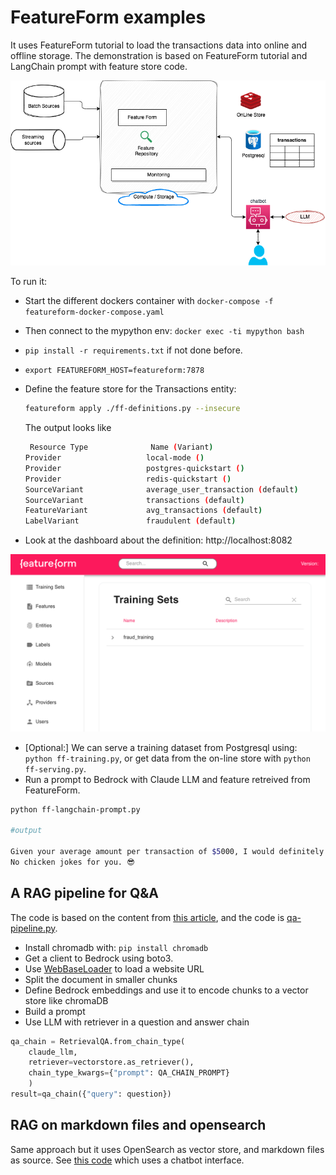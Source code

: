 # FeatureForm examples

It uses FeatureForm tutorial to load the transactions data into online and offline storage. The demonstration is based on FeatureForm tutorial and LangChain prompt with feature store code.

![](../../docs/data/diagrams/featureform-llm.drawio.png)

To run it:

* Start the different dockers container with `docker-compose -f featureform-docker-compose.yaml`
* Then connect to the mypython env: `docker exec -ti mypython bash`
* `pip install -r requirements.txt` if not done before.
* `export FEATUREFORM_HOST=featureform:7878`
* Define the feature store for the Transactions entity: 

    ```sh
    featureform apply ./ff-definitions.py --insecure
    ```

    The output looks like

    ```sh
     Resource Type              Name (Variant)                                      Status      Error 
    Provider                   local-mode ()                                       CREATED           
    Provider                   postgres-quickstart ()                              CREATED           
    Provider                   redis-quickstart ()                                 CREATED           
    SourceVariant              average_user_transaction (default)                  READY             
    SourceVariant              transactions (default)                              READY             
    FeatureVariant             avg_transactions (default)                          READY             
    LabelVariant               fraudulent (default)                                READY     
    ```

* Look at the dashboard about the definition: http://localhost:8082

![](./images/featureform-ui.png)

* [Optional:] We can serve a training dataset from Postgresql using: `python ff-training.py`, or get data from the on-line store with `python ff-serving.py`.
* Run a prompt to Bedrock with Claude LLM and feature retreived from FeatureForm.

```sh
python ff-langchain-prompt.py

#output

Given your average amount per transaction of $5000, I would definitely consider you a high roller!
No chicken jokes for you. 😎
```

## A RAG pipeline for Q&A

The code is based on the content from [this article](https://python.langchain.com/docs/use_cases/question_answering/), and the code is [qa-pipeline.py](./qa-pipeline.py).

* Install chromadb with: `pip install chromadb`
* Get a client to Bedrock using boto3.
* Use [WebBaseLoader](https://api.python.langchain.com/en/latest/document_loaders/langchain.document_loaders.web_base.WebBaseLoader.html) to load a website URL
* Split the document in smaller chunks
* Define Bedrock embeddings and use it to encode chunks to a vector store like chromaDB
* Build a prompt
* Use LLM with retriever in a question and answer chain

```python
qa_chain = RetrievalQA.from_chain_type(
    claude_llm,
    retriever=vectorstore.as_retriever(),
    chain_type_kwargs={"prompt": QA_CHAIN_PROMPT}
    )
result=qa_chain({"query": question})
```

## RAG on markdown files and opensearch

Same approach but it uses OpenSearch as vector store, and markdown files as source. See [this code](./qa-chat-md-os.py) which uses a chatbot interface.